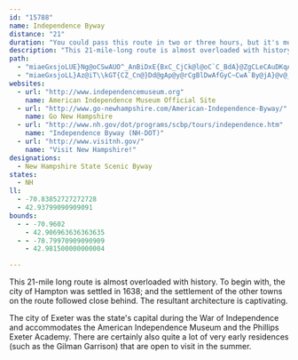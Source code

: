 ```yaml
---
id: "15788"
name: Independence Byway
distance: "21"
duration: "You could pass this route in two or three hours, but it's much better to plan for more so you can enjoy it fully."
description: "This 21-mile-long route is almost overloaded with history. To begin with, the town of Hampton was settled in 1638; the settlement of the other towns on the route followed close behind. The resultant architecture is charming and captivating."
path:
  - "miaeGxsjoLUE}Ng@oCSwAUO^_AnBiDxE{BxC_CjCk@l@oC`C_BdA}@ZgCLeCAuDKqAHkEz@{H~CwItGiAhA}@hBgAxCETkC|Iy@|CwB`KQZ[xAMf@c@xCE`AEv@A|DZvGPhDFxBFvAVbHCdBk@jFWfAc@tAiF|JkAlBwAvAqBrA_Ax@oAfDq@`Ce@fCc@xDIpBHfAx@|DLhA@fAKlAy@bDmAvIGfA?bAF~C@tDQ|Bg@bDmAtIuAdE}BhGuAtEa@zBWhCWxDA~@QnA]r@mBfCcAzAiAjBiAzC{BxHy@|BgAlC{@dBaAlAyCbDwFdJyBxDgB`Ee@jAUt@wDtS_@`B_@dAwEfHeDxDcAvAkBtCS`@_@jAc@nBe@|CwAjIYlAgAzFgF|Y}CxNGjAN|@Tx@Nh@?PRXdAvCb@fCAPe@pQ]lDaBjLQtBF~FAjCOdDa@jBmBlGkDnMeAhDeA|D]jCKnAs@~VM~ESfJTdC@h@?ViA~DYp@?LW`Ar@h@JPfCjBj@J~Dg@^Ij@?FAh@V|ApApFzHzBnC~@fAbBfA~@b@hATlAHtBBfABbFv@~A\\rIzCnPlG|JlEzFfC`C~@`GvBfDhAbE\\x@L|Ab@vAp@TN~DxChFrFdB|AxBhBpa@?Z?r@QRAb@SxE_GnGcItI_M`FyFt@w@~DmCxCgBhB{AfLoLbCaCfGaDrL{E|FqBvMkFbAI|ANh@JbB\\H?l@?\\UjAaC`AgAjAw@|Ag@tEcBbBu@|@o@z@gAxGiLpCkG|BoFdCiFr@_At@q@|BwAdCyBdAiAf@eAZmA?qBNwATs@xAmBp@oAp@gBpAeFd@iAnAcBXu@LQ\\kAp@cDj@oEn@yGHwDGoDyAoRScA[m@aCsBwAgAu@{@_CsC{@aBQi@gAaLY_EKeDCcJFkCHaET}Ad@oBxEaKrAgDdPk]hAmC^_@ZEj@H|GxBbARhAFrAFtAIx@YfAu@~BuBx@aAfAgAV]j@o@La@Vw@Fk@U{FG{G_@gPCsPA}@KoHDyDXuHb@kIn@aHTgApBwDz@wAfAuBn@gAhAyCh@iBf@}BX}CFsALgEGsD@g@C_AUsA_BeFkB{EkE_J_BsC[_@MG_@MaBUm@AqB[aASu@_@aAs@iAcAsMmMe@i@OSaC}AeBsAaEiDiFsE}A_B}@kAsCwFuNc[wBeEsAsBoLsPeCcDeAmAoIoIkAuAwAmCo@gBkAmBkC}EqByDe@iASSqBoG}@aDM[Oo@Ka@Qo@So@eBcE{@qAeB}@m@O{Cy@aAP}AHaFJoB?}A?"
  - "miaeGxsjoLL}Az@iT\\kGT{CZ_Cn@}Dd@gAp@y@rCgBlDwAfGyC~CwA`By@jA}@v@_An@sAPkAj@qNEQGk@Oc@a@cBoA}FKcBAwCHwBbA}Hh@uGNaCRyB`@iGTiC\\eCt@eE~@uEpDkK|A{ERsAZaETcHlA{Kd@kD`@_C`AwC\\kAn@{A"
websites:
  - url: "http://www.independencemuseum.org"
    name: American Independence Museum Official Site
  - url: "http://www.go-newhampshire.com/American-Independence-Byway/"
    name: Go New Hampshire
  - url: "http://www.nh.gov/dot/programs/scbp/tours/independence.htm"
    name: "Independence Byway (NH-DOT)"
  - url: "http://www.visitnh.gov/"
    name: "Visit New Hampshire!"
designations:
  - New Hampshire State Scenic Byway
states:
  - NH
ll:
  - -70.83852727272728
  - 42.93799090909091
bounds:
  - - -70.9602
    - 42.906963636363635
  - - -70.79970909090909
    - 42.981500000000004

---
```


This 21-mile long route is almost overloaded with history. To begin with, the city of Hampton was settled in 1638; and the settlement of the other towns on the route followed close behind. The resultant architecture is captivating.

The city of Exeter was the state's capital during the War of Independence and accommodates the American Independence Museum and the Phillips Exeter Academy. There are certainly also quite a lot of very early residences (such as the Gilman Garrison) that are open to visit in the summer.
